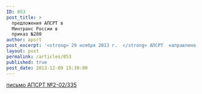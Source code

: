 ```yaml
---
ID: 853
post_title: >
  предложения АПСРТ в
  Минтранс России в
  приказ №280
author: apsrt
post_excerpt: '<strong> 29 ноября 2013 г.  </strong> АПСРТ  направлено письмо  в Минтранс  России  за N 2-02-335 c предложениями по внесению изменений в приказ от 16.12.2010г. N 280 в отношении оснащения  судов аппаратурой спутниковой навигации системы ГЛОНАСС или ГЛОНАСС/GPS'
layout: post
permalink: /articles/853
published: true
post_date: 2013-12-09 15:30:00
---
```

[<span style="text-decoration:underline;"> письмо АПСРТ №2-02/335</span>][1]

 [1]: http://www.apsrt.ru/docs/er8.rtf